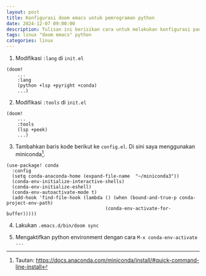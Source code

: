 ```yaml
---
layout: post
title: Konfigurasi doom emacs untuk pemrograman python
date: 2024-12-07 09:00:00
description: Tulisan ini berisikan cara untuk melakukan konfigurasi pada doom emacs untuk pemrograman python
tags: linux "doom emacs" python
categories: linux
---
```


1. Modifikasi `:lang` di `init.el`

```
(doom! 
    ...
    :lang 
    (python +lsp +pyright +conda)
    ...)
```

2. Modifikasi `:tools` di `init.el`

```
(doom! 
    ...
    :tools
    (lsp +peek)
    ...)
```

3. Tambahkan baris kode berikut ke `config.el`. Di sini saya menggunakan miniconda[^1].

```
(use-package! conda
  :config
  (setq conda-anaconda-home (expand-file-name  "~/miniconda3"))
  (conda-env-initialize-interactive-shells)
  (conda-env-initialize-eshell)
  (conda-env-autoactivate-mode t)
  (add-hook 'find-file-hook (lambda () (when (bound-and-true-p conda-project-env-path)
                                    (conda-env-activate-for-buffer)))))

```

4. Lakukan `.emacs.d/bin/doom sync`

5. Mengaktifkan python environment dengan cara `M-x conda-env-activate ...`

[^1]: Tautan: https://docs.anaconda.com/miniconda/install/#quick-command-line-install
